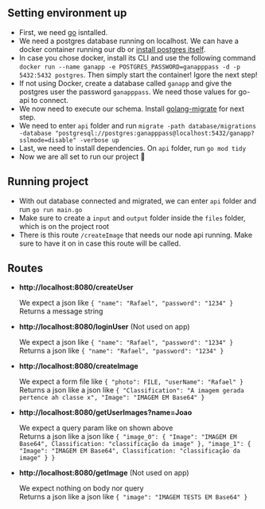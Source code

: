 ## Setting environment up
* First, we need [go](https://go.dev/doc/install) isntalled.
* We need a postgres database running on localhost. We can have a docker container running our db or [install postgres itself](https://www.postgresql.org/download/).
* In case you chose docker, install its CLI and use the following command `docker run --name ganapp -e POSTGRES_PASSWORD=ganapppass -d -p 5432:5432 postgres`. Then simply start the container! Igore the next step!
* If not using Docker, create a database called `ganapp` and give the postgres user the password `ganapppass`. We need those values for go-api to connect.
* We now need to execute our schema. Install [golang-migrate](https://github.com/golang-migrate/migrate/blob/master/cmd/migrate/README.md) for next step.
* We need to enter `api` folder and run `migrate -path database/migrations -database "postgresql://postgres:ganapppass@localhost:5432/ganapp?sslmode=disable" -verbose up`
* Last, we need to install dependencies. On `api` folder, run `go mod tidy`
* Now we are all set to run our project  🚀

## Running project
* With out database connected and migrated, we can enter `api` folder and run `go run main.go`
* Make sure to create a `input` and `output` folder inside the `files` folder, which is on the project root
* There is this route `/createImage` that needs our node api running. Make sure to have it on in case this route will be called.

## Routes
* **http://localhost:8080/createUser**

  We expect a json like `{
	"name": "Rafael",
	"password": "1234"
}`<br>
  Returns a message string
  
* **http://localhost:8080/loginUser** (Not used on app)

  We expect a json like `{
	"name": "Rafael",
	"password": "1234"
}`<br>
  Returns a json like `{
	"name": "Rafael",
	"password": "1234"
}`

* **http://localhost:8080/createImage** 

  We expect a form file like `{
	"photo": FILE,
	"userName": "Rafael"
}`<br>
  Returns a json like a json like `{
	"Classification": "A imagem gerada pertence ah classe x",
	"Image": "IMAGEM EM Base64"
}`

* **http://localhost:8080/getUserImages?name=Joao** 

  We expect a query param like on shown above <br>
  Returns a json like a json like `{
	"image_0": { "Image": "IMAGEM EM Base64", Classification: "classificação da image" },
	"image_1": { "Image": "IMAGEM EM Base64", Classification: "classificação da image" }
}`

* **http://localhost:8080/getImage** (Not used on app)

  We expect nothing on body nor query <br>
  Returns a json like a json like `{
	"image": "IMAGEM TESTS EM Base64"
}`
